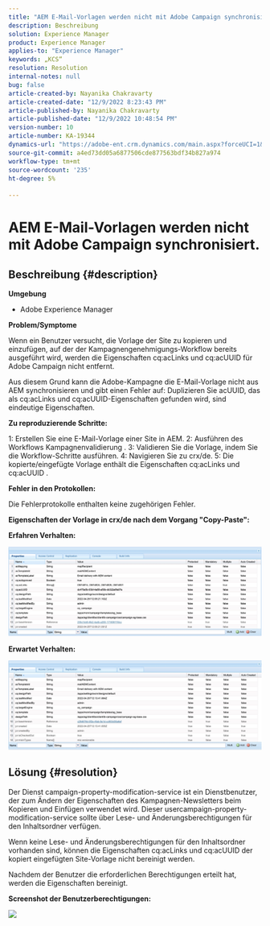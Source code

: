 ```yaml
---
title: "AEM E-Mail-Vorlagen werden nicht mit Adobe Campaign synchronisiert."
description: Beschreibung
solution: Experience Manager
product: Experience Manager
applies-to: "Experience Manager"
keywords: „KCS“
resolution: Resolution
internal-notes: null
bug: false
article-created-by: Nayanika Chakravarty
article-created-date: "12/9/2022 8:23:43 PM"
article-published-by: Nayanika Chakravarty
article-published-date: "12/9/2022 10:48:54 PM"
version-number: 10
article-number: KA-19344
dynamics-url: "https://adobe-ent.crm.dynamics.com/main.aspx?forceUCI=1&pagetype=entityrecord&etn=knowledgearticle&id=dd278a5b-ff77-ed11-81aa-6045bd006b3d"
source-git-commit: a4ed73dd05a6877506cde877563bdf34b827a974
workflow-type: tm+mt
source-wordcount: '235'
ht-degree: 5%

---
```


# AEM E-Mail-Vorlagen werden nicht mit Adobe Campaign synchronisiert.

## Beschreibung {#description}


<b>Umgebung</b>

- Adobe Experience Manager

<b>Problem/Symptome</b>

Wenn ein Benutzer versucht, die Vorlage der Site zu kopieren und einzufügen, auf der der Kampagnengenehmigungs-Workflow bereits ausgeführt wird, werden die Eigenschaften cq:acLinks und cq:acUUID für Adobe Campaign nicht entfernt.

Aus diesem Grund kann die Adobe-Kampagne die E-Mail-Vorlage nicht aus AEM synchronisieren und gibt einen Fehler auf: Duplizieren Sie acUUID, das als cq:acLinks und cq:acUUID-Eigenschaften gefunden wird, sind eindeutige Eigenschaften.



<b>Zu reproduzierende Schritte:</b>

1: Erstellen Sie eine E-Mail-Vorlage einer Site in AEM.
2: Ausführen des Workflows Kampagnenvalidierung .
3: Validieren Sie die Vorlage, indem Sie die Workflow-Schritte ausführen.
4: Navigieren Sie zu crx/de.
5: Die kopierte/eingefügte Vorlage enthält die Eigenschaften cq:acLinks und cq:acUUID .

<b>Fehler in den Protokollen:</b>

Die Fehlerprotokolle enthalten keine zugehörigen Fehler.



<b>Eigenschaften der Vorlage in crx/de nach dem Vorgang &quot;Copy-Paste&quot;:</b>

<b>Erfahren </b><b>Verhalten:</b>

![](assets/___de278a5b-ff77-ed11-81aa-6045bd006b3d___.jpeg)

<b>Erwartet </b><b>Verhalten</b><b>:</b>

![](assets/___e0278a5b-ff77-ed11-81aa-6045bd006b3d___.jpeg)


## Lösung {#resolution}


Der Dienst campaign-property-modification-service ist ein Dienstbenutzer, der zum Ändern der Eigenschaften des Kampagnen-Newsletters beim Kopieren und Einfügen verwendet wird.
Dieser usercampaign-property-modification-service sollte über Lese- und Änderungsberechtigungen für den Inhaltsordner verfügen.

Wenn keine Lese- und Änderungsberechtigungen für den Inhaltsordner vorhanden sind, können die Eigenschaften cq:acLinks und cq:acUUID der kopiert eingefügten Site-Vorlage nicht bereinigt werden.

Nachdem der Benutzer die erforderlichen Berechtigungen erteilt hat, werden die Eigenschaften bereinigt.

<b>Screenshot der Benutzerberechtigungen:</b>

![](assets/5443ef52-35cc-ec11-a7b5-6045bd00db33.png)
